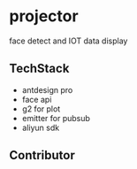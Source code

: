# projector

face detect and IOT data display

## TechStack 
- antdesign pro
- face api
- g2 for plot
- emitter for pubsub
- aliyun sdk 

## Contributor

